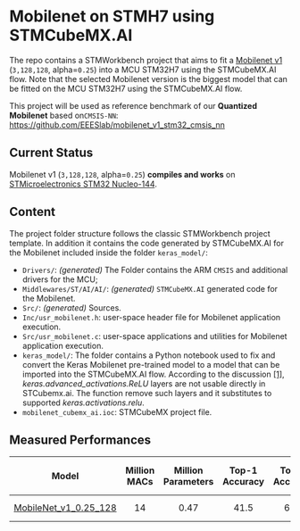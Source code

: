 # Mobilenet on STMH7 using STMCubeMX.AI

The repo contains a STMWorkbench project that aims to fit a [Mobilenet v1](https://github.com/tensorflow/models/blob/master/research/slim/nets/mobilenet_v1.md) (`3,128,128`, alpha=`0.25`) into a MCU STM32H7 using the STMCubeMX.AI flow. Note that the selected Mobilenet version is the biggest model that can be fitted on the MCU STM32H7 using the STMCubeMX.AI flow.

This project will be used as reference benchmark of our **Quantized Mobilenet** based on`CMSIS-NN`: https://github.com/EEESlab/mobilenet_v1_stm32_cmsis_nn

## Current Status
Mobilenet v1 (`3,128,128`, alpha=`0.25`) **compiles and works** on 
[STMicroelectronics STM32 Nucleo-144](https://www.st.com/en/evaluation-tools/nucleo-f429zi.html).

## Content
The project folder structure follows the classic STMWorkbench project template. In addition it contains the code generated by STMCubeMX.AI for the Mobilenet included inside the folder `keras_model/`:
- `Drivers/`: *(generated)* The Folder contains the ARM `CMSIS` and additional drivers for the MCU;
- `Middlewares/ST/AI/AI/`: *(generated)* `STMCubeMX.AI` generated code for the Mobilenet.
- `Src/`: *(generated)* Sources.
- `Inc/usr_mobilenet.h`: user-space header file for Mobilenet application execution.
- `Src/usr_mobilenet.c`: user-space applications and utilities for Mobilenet application execution.
- `keras_model/`: The folder contains a Python notebook used to fix and convert the Keras Mobilenet pre-trained model to a model that can be imported into the STMCubeMX.AI flow. According to the discussion [\[1\]](https://community.st.com/s/question/0D50X0000AVUpc1SQD/keras-import-not-implemented-unsupported-layer-type-relu), *keras.advanced_activations.ReLU* layers are not usable directly in STCubemx.ai. The function remove such layers and it substitutes to supported *keras.activations.relu*.
- `mobilenet_cubemx_ai.ioc`: STMCubeMX project file.

## Measured Performances
Model  | Million MACs | Million Parameters | Top-1 Accuracy| Top-5 Accuracy | CPU Cycles (MCycles)| Latency @400MHz (s)|
:----:|:------------:|:----------:|:-------:|:-------:|:-------:|:-------:|
[MobileNet_v1_0.25_128](https://github.com/fchollet/deep-learning-models/releases/download/v0.6/mobilenet_2_5_128_tf.h5)|14|0.47|41.5|66.3|99 MCycles|0.247 s|

